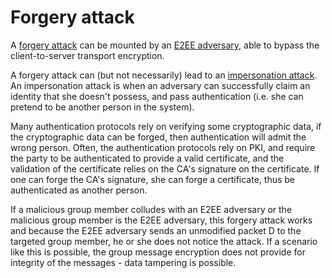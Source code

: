 # Forgery attack

A [forgery attack](red-crypt:docs/e2ee/forgery) can be mounted by an [E2EE adversary](../adversaries/E2EE-adversary.md), able to bypass the client-to-server transport encryption.

A forgery attack can (but not necessarily) lead to an [impersonation attack](../attacks/Impersonation-attack.md). An impersonation attack is when an adversary can successfully claim an identity that she doesn't possess, and pass authentication (i.e. she can pretend to be another person in the system). 

Many authentication protocols rely on verifying some cryptographic data, if the cryptographic data can be forged, then authentication will admit the wrong person. Often, the authentication protocols rely on PKI, and require the party to be authenticated to provide a valid certificate, and the validation of the certificate relies on the CA's signature on the certificate. If one can forge the CA's signature, she can forge a certificate, thus be authenticated as another person.

If a malicious group member colludes with an E2EE adversary or the malicious group member is the E2EE adversary, this forgery attack works and because the E2EE adversary sends an unmodified packet D to the targeted group member, he or she does not notice the attack. If a scenario like this is possible, the group message encryption does not provide for integrity of the messages - data tampering is possible.
